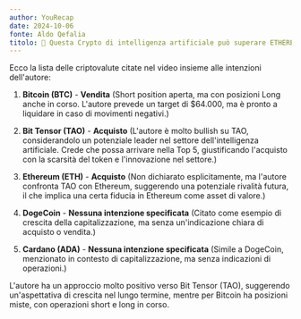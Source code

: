 ```yaml
---
author: YouRecap
date: 2024-10-06
fonte: Aldo Qefalia
titolo: 🚨 Questa Crypto di intelligenza artificiale può superare ETHEREUM nei prossimi anni (BITTENSOR) .🚨
---
```


Ecco la lista delle criptovalute citate nel video insieme alle intenzioni dell'autore:

1. **Bitcoin (BTC)** - **Vendita** (Short position aperta, ma con posizioni Long anche in corso. L'autore prevede un target di $64.000, ma è pronto a liquidare in caso di movimenti negativi.)
  
2. **Bit Tensor (TAO)** - **Acquisto** (L'autore è molto bullish su TAO, considerandolo un potenziale leader nel settore dell'intelligenza artificiale. Crede che possa arrivare nella Top 5, giustificando l'acquisto con la scarsità del token e l'innovazione nel settore.)

3. **Ethereum (ETH)** - **Acquisto** (Non dichiarato esplicitamente, ma l'autore confronta TAO con Ethereum, suggerendo una potenziale rivalità futura, il che implica una certa fiducia in Ethereum come asset di valore.)

4. **DogeCoin** - **Nessuna intenzione specificata** (Citato come esempio di crescita della capitalizzazione, ma senza un'indicazione chiara di acquisto o vendita.)

5. **Cardano (ADA)** - **Nessuna intenzione specificata** (Simile a DogeCoin, menzionato in contesto di capitalizzazione, ma senza indicazioni di operazioni.)

L'autore ha un approccio molto positivo verso Bit Tensor (TAO), suggerendo un'aspettativa di crescita nel lungo termine, mentre per Bitcoin ha posizioni miste, con operazioni short e long in corso.
